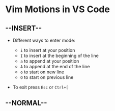 # Vim Motions in VS Code

--INSERT--
-

- Different ways to enter mode:
  - `i` to insert at your position
  - `I` to insert at the beginning of the line
  - `a` to append at your position
  - `A` to append at the end of the line
  - `o` to start on new line
  - `O` to start on previous line 

- To exit press `Esc` or `Ctrl+[`

--NORMAL--
-

